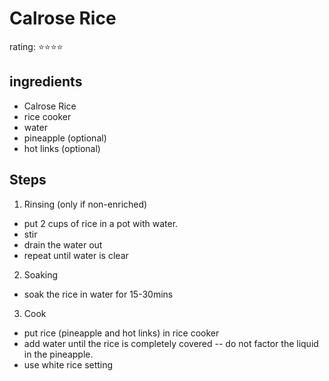 # Calrose Rice
rating: ⭐⭐⭐⭐

## ingredients
* Calrose Rice
* rice cooker
* water
* pineapple (optional)
* hot links (optional)



## Steps
1. Rinsing (only if non-enriched)
- put 2 cups of rice in a pot with water.
- stir
- drain the water out
- repeat until water is clear

2. Soaking
- soak the rice in water for 15-30mins

3. Cook
- put rice (pineapple and hot links) in rice cooker
- add water until the rice is completely covered
-- do not factor the liquid in the pineapple.
- use white rice setting
